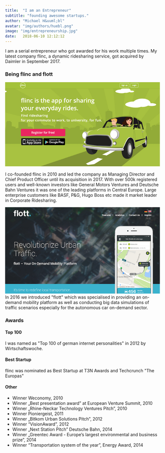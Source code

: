```yaml
---
title:  "I am an Entrepreneur"
subtitle: "founding awesome startups."
author: "Michael H&uuml;bl"
avatar: "img/authors/huebl.png"
image: "img/entrepreneurship.jpg"
date:   2018-06-10 12:12:12
---
```


I am a serial entrepreneur who got awarded for his work multiple times. My latest company flinc, a dynamic ridesharing service, got acquired by Daimler in September 2017.

### Being flinc and flott
![flinc](img/posts/flinc.png "flinc")

I co-founded flinc in 2010 and led the company as Managing Director and Chief Product Officer until its acquisition in 2017. With over 500k registered users and well-known investors like General Motors Ventures and Deutsche Bahn Ventures it was one of the leading platforms in Central Europe. Large enterprise customers like BASF, P&G, Hugo Boss etc made it market leader in Corporate Ridesharing.

![flinc](img/posts/flott.png "flott")
In 2016 we introduced "flott" which was specialised in providing an on-demand mobility platform as well as conducting big data simulations of traffic scenarios especially for the autonomous car on-demand sector.


### Awards

#### Top 100
I was named as "Top 100 of german internet personalities" in 2012 by Wirtschaftswoche.

#### Best Startup
flinc was nominated as Best Startup at T3N Awards and Techcrunch "The Europas"

#### Other
- Winner Weconomy, 2010
- Winner „Best presentation award” at European Venture Summit, 2010
- Winner „Rhine-Neckar Technology Ventures Pitch”, 2010
- Winner Pioniergeist, 2011
- Winner „Bitkom Urban Solutions Pitch”, 2012
- Winner “VisionAward”, 2012
- Winner „Next Station Pitch” Deutsche Bahn, 2014
- Winner „Greentec Award - Europe’s largest environmental and business prize”, 2014
- Winner “Transportation system of the year”, Energy Award, 2014
